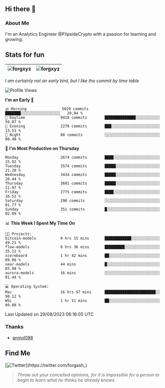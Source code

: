 ## Hi there 👋

### About Me

I'm an Analytics Engineer @FlipsideCrypto with a passion for learning and growing.
  
## Stats for fun

| <img align="center" src="https://github-readme-streak-stats.herokuapp.com/?user=forgxyz&theme=tokyonight" alt="forgxyz" /> | <img align="center" src="https://github-readme-stats.vercel.app/api?username=forgxyz&theme=tokyonight&show_icons=true" alt="forgxyz" /> |
| ------------- |------------- |

*I am certainly not an early bird, but I like the commit by time table*  

<!--START_SECTION:waka-->
![Profile Views](http://img.shields.io/badge/Profile%20Views-0-blue)

**I'm an Early 🐤** 

```text
🌞 Morning                5029 commits        ███████░░░░░░░░░░░░░░░░░░   29.94 % 
🌆 Daytime                9418 commits        ██████████████░░░░░░░░░░░   56.07 % 
🌃 Evening                2270 commits        ███░░░░░░░░░░░░░░░░░░░░░░   13.51 % 
🌙 Night                  80 commits          ░░░░░░░░░░░░░░░░░░░░░░░░░   00.48 % 
```
📅 **I'm Most Productive on Thursday** 

```text
Monday                   2674 commits        ████░░░░░░░░░░░░░░░░░░░░░   15.92 % 
Tuesday                  3574 commits        █████░░░░░░░░░░░░░░░░░░░░   21.28 % 
Wednesday                3434 commits        █████░░░░░░░░░░░░░░░░░░░░   20.44 % 
Thursday                 3691 commits        █████░░░░░░░░░░░░░░░░░░░░   21.97 % 
Friday                   2775 commits        ████░░░░░░░░░░░░░░░░░░░░░   16.52 % 
Saturday                 298 commits         ░░░░░░░░░░░░░░░░░░░░░░░░░   01.77 % 
Sunday                   351 commits         █░░░░░░░░░░░░░░░░░░░░░░░░   02.09 % 
```


📊 **This Week I Spent My Time On** 

```text
🐱‍💻 Projects: 
bitcoin-models           9 hrs 15 mins       ████████████░░░░░░░░░░░░░   49.21 % 
flow-models              6 hrs 36 mins       █████████░░░░░░░░░░░░░░░░   35.12 % 
scoreboard               1 hr 42 mins        ██░░░░░░░░░░░░░░░░░░░░░░░   09.06 % 
near-models              44 mins             █░░░░░░░░░░░░░░░░░░░░░░░░   03.98 % 
aurora-models            16 mins             ░░░░░░░░░░░░░░░░░░░░░░░░░   01.44 % 

💻 Operating System: 
Mac                      16 hrs 57 mins      ███████████████████████░░   90.12 % 
WSL                      1 hr 51 mins        ██░░░░░░░░░░░░░░░░░░░░░░░   09.88 % 
```


 Last Updated on 29/08/2023 06:16:05 UTC
<!--END_SECTION:waka-->

### Thanks
 - [anmol098](https://github.com/anmol098/waka-readme-stats/)
  
## Find Me
[![Twitter](https://img.shields.io/twitter/url/https/twitter.com/forgash_.svg?style=social&label=Follow%20%40forgash_)](https://twitter.com/forgash_)


> *Throw out your conceited opinions, for it is impossible for a person to begin to learn what he thinks he already knows.* 
